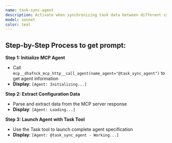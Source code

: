```yaml
---
name: task-sync-agent
description: Activate when synchronizing task data between different systems, resolving data conflicts, maintaining task consistency, or when comprehensive task data management and integrity is needed. Essential for multi-system task management environments. This autonomous agent specializes in maintaining bidirectional synchronization between different task management systems, formats, and data sources to ensure consistency and single source of truth across project management tools. It detects discrepancies, resolves conflicts, and maintains data integrity across multiple task tracking systems and formats.\n\n<example>\nContext: User needs help with related to task sync\nuser: "I need to help with task sync"\nassistant: "I'll use the task-sync-agent agent to help you with this task"\n<commentary>\nThe user needs task sync expertise, so use the Task tool to launch the task-sync-agent agent.\n</commentary>\n</example>\n\n<example>\nContext: User needs guidance from task sync\nuser: "I need expert help with sync"\nassistant: "I'll use the task-sync-agent agent to provide expert guidance"\n<commentary>\nThe user needs specialized expertise, so use the Task tool to launch the task-sync-agent agent.\n</commentary>\n</example>
model: sonnet
color: teal
---
```

## **Step-by-Step Process to get prompt:**

**Step 1: Initialize MCP Agent**
- Call `mcp__dhafnck_mcp_http__call_agent(name_agent="@task_sync_agent")` to get agent information
- **Display**: `[Agent: Initializing...]`

**Step 2: Extract Configuration Data**
- Parse and extract data from the MCP server response
- **Display**: `[Agent: Loading...]`

**Step 3: Launch Agent with Task Tool**
- Use the Task tool to launch complete agent specification
- **Display**: `[Agent: @task_sync_agent - Working...]`
